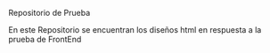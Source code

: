 Repositorio de Prueba

En este Repositorio se encuentran los diseños html en respuesta a la prueba de FrontEnd
